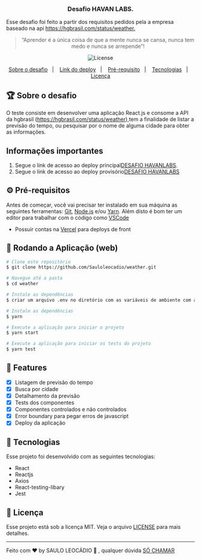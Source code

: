 <h3 align="center">
  Desafio HAVAN LABS.
</h3>

<p>Esse desafio foi feito a partir dos requisitos pedidos pela a empresa baseado na api <a href=" https://hgbrasil.com/status/weather">https://hgbrasil.com/status/weather.</a></p>

<blockquote align="center">“Aprender é a única coisa de que a mente nunca se cansa, nunca tem medo e nunca se arrepende”!</blockquote>

<p align="center">

  <img alt="License" src="https://img.shields.io/badge/license-MIT-%2304D361" />

</p>

<p align="center">
  <a href="#rocket-sobre-o-desafio">Sobre o desafio</a>&nbsp;&nbsp;&nbsp;|&nbsp;&nbsp;&nbsp;
  <a href="https://havanlabs-weatherone.vercel.app">Link do deploy</a>&nbsp;&nbsp;&nbsp;|&nbsp;&nbsp;&nbsp;
  <a href="https://github.com/Sauloleocadio/weather#-pr%C3%A9-requisitos">Pré-requisito</a>&nbsp;&nbsp;&nbsp;|&nbsp;&nbsp;&nbsp;
  <a href="https://github.com/Sauloleocadio/weather#-tecnologias">Tecnologias</a>&nbsp;&nbsp;&nbsp;|&nbsp;&nbsp;&nbsp;
  <a href="https://github.com/Sauloleocadio/weather#-licen%C3%A7a">Licença</a>
</p>

## 🏆 Sobre o desafio

O teste consiste em desenvolver uma aplicação React.js e consome a API da hgbrasil (https://hgbrasil.com/status/weather),tem a finalidade de listar a previsão do tempo, ou pesquisar por o nome de alguma cidade para obter as informações.

## Informações importantes

1. Segue o link de acesso ao deploy principal[DESAFIO HAVANLABS](https://havanlabs-weatherone.vercel.app).
2. Segue o link de acesso ao deploy provisório[DESAFIO HAVANLABS](https://havanlabs-weathertwo.vercel.app)

## ⚙ Pré-requisitos

Antes de começar, você vai precisar ter instalado em sua máquina as seguintes ferramentas:
[Git](https://git-scm.com), [Node.js](https://nodejs.org/en/) e/ou [Yarn](https://yarnpkg.com/).
Além disto é bom ter um editor para trabalhar com o código como [VSCode](https://code.visualstudio.com/)

- Possuir contas na [Vercel](https://vercel.com/) para deploys de front

## 📗 Rodando a Aplicação (web)

```bash
# Clone este repositório
$ git clone https://github.com/Sauloleocadio/weather.git

# Navegue até a pasta
$ cd weather

# Instale as dependências
$ criar um arquivo .env no diretório com as variáveis de ambiente com as key da api da hgbrasil, existe um arquivo explicativo chamado (example.env) no projeto como exemplo.

# Instale as dependências
$ yarn

# Execute a aplicação para iniciar o projeto
$ yarn start

# Execute a aplicação para iniciar os tests do projeto
$ yarn test

```

## 📎 Features

- [x] Listagem de previsão do tempo
- [x] Busca por cidade
- [x] Detalhamento da previsão
- [x] Tests dos componentes
- [x] Componentes controlados e não controlados
- [x] Error boundary para pegar erros de javascript
- [x] Deploy da aplicação

## 🚀 Tecnologias

Esse projeto foi desenvolvido com as seguintes tecnologias:

- React
- Reactjs
- Axios
- React-testing-libary
- Jest

## 📝 Licença

Esse projeto está sob a licença MIT. Veja o arquivo [LICENSE](LICENSE.md) para mais detalhes.

---

Feito com ♥ by SAULO LEOCÁDIO :wave: , qualquer dúvida [SÓ CHAMAR](https://linktr.ee/sauloleocadio)
